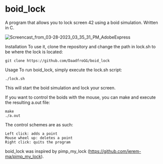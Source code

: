 # boid_lock
A program that allows you to lock screen 42 using a boid simulation. Written in C.

![Screencast_from_03-28-2023_03_35_31_PM_AdobeExpress](https://user-images.githubusercontent.com/101118957/228265623-bf24f377-48bb-4221-a5c5-bba0f557692a.gif)

Installation
To use it, clone the repository and change the path in lock.sh to be where the lock is located:
```
git clone https://github.com/DaadfroGG/boid_lock
```
Usage
To run boid_lock, simply execute the lock.sh script:
```
./lock.sh
```
This will start the boid simulation and lock your screen.

If you want to control the boids with the mouse, you can make and execute the resulting a.out file:
```
make
./a.out
```
The control schemes are as such:

```
Left click: adds a point
Mouse wheel up: deletes a point
Right click: quits the program
```
boid_lock was inspired by pimp_my_lock (https://github.com/jerem-ma/pimp_my_lock).
